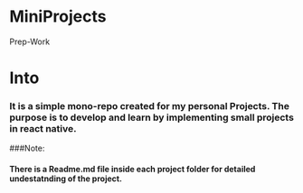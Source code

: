 # MiniProjects
 Prep-Work

# Into
### It is a simple mono-repo created for my personal Projects. The purpose is to develop and learn by implementing small projects in react native.


###Note:
#### There is a Readme.md file inside each project folder for detailed undestatnding of the project.

